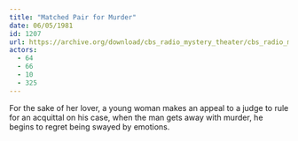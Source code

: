 ```yaml
---
title: "Matched Pair for Murder"
date: 06/05/1981
id: 1207
url: https://archive.org/download/cbs_radio_mystery_theater/cbs_radio_mystery_theater-1201-1250.zip/cbs_radio_mystery_theater-1201-1250%2Fcbsrmt_1207_matched_pair_for_murder.mp3
actors:
  - 64
  - 66
  - 10
  - 325
---
```

For the sake of her lover, a young woman makes an appeal to a judge to rule for an acquittal on his case, when the man gets away with murder, he begins to regret being swayed by emotions.